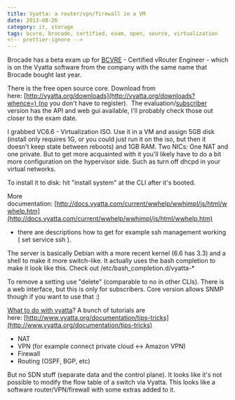 ```yaml
---
title: Vyatta: a router/vpn/firewall in a VM
date: 2013-08-26
category: it, storage
tags: bcvre, brocade, certified, exam, open, source, virtualization
<!-- prettier-ignore -->
---
```


Brocade has a beta exam up for
[BCVRE](http://community.brocade.com/docs/DOC-3336) - Certified vRouter
Engineer - which is on the Vyatta software from the company with the same name
that Brocade bought last year.

There is the free open source core. Download from
here: [http://vyatta.org/downloads](http://vyatta.org/downloads?whence=) (no you
don't have to register).  The
evaluation/[subscriber](http://www.vyatta.com/product/vyatta-network-os/get-started)
version has the API and web gui available, I'll probably check those out closer
to the exam date.

I grabbed VC6.6 - Virtualization ISO. Use it in a VM and assign 5GB disk
(install only requires 1G, or you could just run it on the iso, but then it
doesn't keep state between reboots) and 1GB RAM. Two NICs: One NAT and one
private. But to get more acquainted with it you'll likely have to do a bit more
configuration on the hypervisor side. Such as turn off dhcpd in your virtual
networks.

To install it to disk: hit "install system" at the CLI after it's booted.

More documentation: [http://docs.vyatta.com/current/wwhelp/wwhimpl/js/html/wwhelp.htm](http://docs.vyatta.com/current/wwhelp/wwhimpl/js/html/wwhelp.htm)

- there are descriptions how to get for example ssh management working ( set service ssh ).

The server is basically Debian with a more recent kernel (6.6 has 3.3) and a
shell to make it more switch-like. It actually uses the bash completion to make
it look like this. Check out /etc/bash_completion.d/vyatta-\*

To remove a setting use "delete" (comparable to no in other CLIs). There is a
web interface, but this is only for subscribers. Core version allows SNMP though
if you want to use that :)

[What to do with vyatta](http://www.vyatta.org/documentation)? A bunch of
tutorials are
here: [http://www.vyatta.org/documentation/tips-tricks](http://www.vyatta.org/documentation/tips-tricks)

- NAT
- VPN (for example connect private cloud <-> Amazon VPN)
- Firewall
- Routing (OSPF, BGP, etc)

But no SDN stuff (separate data and the control plane). It looks like it's not
possible to modify the flow table of a switch via Vyatta. This looks like a
software router/VPN/firewall with some extras added to it.
